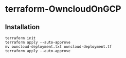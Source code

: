 # terraform-OwncloudOnGCP

## Installation

```
terraform init
terraform apply --auto-approve
mv owncloud-deployment.txt owncloud-deployment.tf
terraform apply --auto-approve
```
